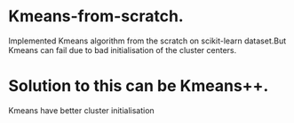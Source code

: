 # Kmeans-from-scratch.
Implemented Kmeans algorithm from the scratch on scikit-learn dataset.But Kmeans can fail due to bad initialisation of the cluster centers.
# Solution to this can be Kmeans++.
Kmeans have better cluster initialisation

